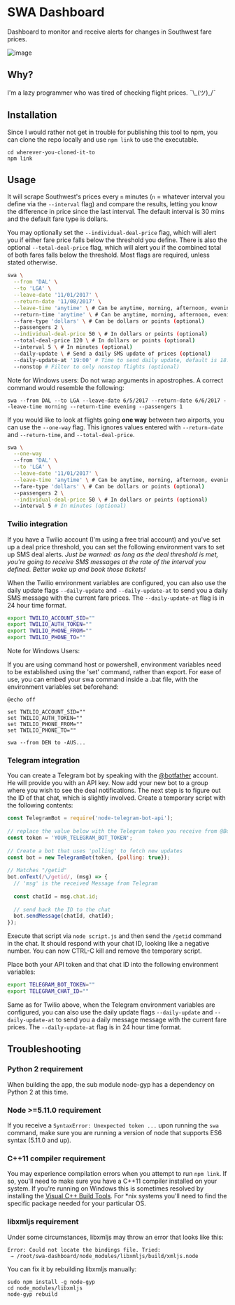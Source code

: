 # SWA Dashboard
Dashboard to monitor and receive alerts for changes in Southwest fare prices.

![image](https://cloud.githubusercontent.com/assets/6979737/17744714/99f15da2-646e-11e6-8f13-60c716f1e865.png)

## Why?
I'm a lazy programmer who was tired of checking flight prices. ¯\\\_(ツ)\_/¯

## Installation
Since I would rather not get in trouble for publishing this tool to npm, you can
clone the repo locally and use `npm link` to use the executable.
```
cd wherever-you-cloned-it-to
npm link
```

## Usage
It will scrape Southwest's prices every `n` minutes (`n` = whatever interval you
define via the `--interval` flag) and compare the results, letting you know the
difference in price since the last interval. The default interval is 30 mins and
the default fare type is dollars.

You may optionally set the `--individual-deal-price` flag, which will alert you
if either fare price falls below the threshold you define. There is also the
optional `--total-deal-price` flag, which will alert you if the combined total
of both fares falls below the threshold. Most flags are required, unless stated
otherwise.

```bash
swa \
  --from 'DAL' \
  --to 'LGA' \
  --leave-date '11/01/2017' \
  --return-date '11/08/2017' \
  --leave-time 'anytime' \ # Can be anytime, morning, afternoon, evening (optional)
  --return-time 'anytime' \ # Can be anytime, morning, afternoon, evening (optional)
  --fare-type 'dollars' \ # Can be dollars or points (optional)
  --passengers 2 \
  --individual-deal-price 50 \ # In dollars or points (optional)
  --total-deal-price 120 \ # In dollars or points (optional)
  --interval 5 \ # In minutes (optional)
  --daily-update \ # Send a daily SMS update of prices (optional)
  --daily-update-at '19:00' # Time to send daily update, default is 18:00/6pm (optional)
  --nonstop # Filter to only nonstop flights (optional)
```
Note for Windows users: Do not wrap arguments in apostrophes. A correct command would resemble the following:

```
swa --from DAL --to LGA --leave-date 6/5/2017 --return-date 6/6/2017 --leave-time morning --return-time evening --passengers 1
```

If you would like to look at flights going **one way** between two airports, you can use the `--one-way` flag. This ignores values entered with `--return-date` and `--return-time`, and `--total-deal-price`.

```bash
swa \
  --one-way
  --from 'DAL' \
  --to 'LGA' \
  --leave-date '11/01/2017' \
  --leave-time 'anytime' \ # Can be anytime, morning, afternoon, evening (optional)
  --fare-type 'dollars' \ # Can be dollars or points (optional)
  --passengers 2 \
  --individual-deal-price 50 \ # In dollars or points (optional)
  --interval 5 # In minutes (optional)
```

### Twilio integration
If you have a Twilio account (I'm using a free trial account) and you've set up
a deal price threshold, you can set the following environment vars to set up SMS
deal alerts. _Just be warned: as long as the deal threshold is met, you're going
to receive SMS messages at the rate of the interval you defined. Better wake up
and book those tickets!_

When the Twilio environment variables are configured, you can also use the daily
update flags `--daily-update` and `--daily-update-at` to send you a daily SMS
message with the current fare prices. The `--daily-update-at` flag is in 24
hour time format.

```bash
export TWILIO_ACCOUNT_SID=""
export TWILIO_AUTH_TOKEN=""
export TWILIO_PHONE_FROM=""
export TWILIO_PHONE_TO=""
```
Note for Windows Users:

If you are using command host or powershell, environment variables need to be established using the 'set' command, rather than export. For ease of use, you can embed your swa command inside a .bat file, with the environment variables set beforehand:

```
@echo off

set TWILIO_ACCOUNT_SID=""
set TWILIO_AUTH_TOKEN=""
set TWILIO_PHONE_FROM=""
set TWILIO_PHONE_TO=""

swa --from DEN to -AUS...
```

### Telegram integration
You can create a Telegram bot by speaking with the [@botfather](https://telegram.me/BotFather)
account.  He will provide you with an API key.  Now add your new bot to a group where you
wish to see the deal notifications.  The next step is to figure out the ID of that chat, which
is slightly involved.  Create a temporary script with the following contents:

```js
const TelegramBot = require('node-telegram-bot-api');
 
// replace the value below with the Telegram token you receive from @BotFather 
const token = 'YOUR_TELEGRAM_BOT_TOKEN';
 
// Create a bot that uses 'polling' to fetch new updates 
const bot = new TelegramBot(token, {polling: true});
 
// Matches "/getid"
bot.onText(/\/getid/, (msg) => {
  // 'msg' is the received Message from Telegram 
 
  const chatId = msg.chat.id;
 
  // send back the ID to the chat
  bot.sendMessage(chatId, chatId);
});
```

Execute that script via `node script.js` and then send the `/getid` command in the chat.
It should respond with your chat ID, looking like a negative number.  You can now
CTRL-C kill and remove the temporary script.

Place both your API token and that chat ID into the following environment variables:
```bash
export TELEGRAM_BOT_TOKEN=""
export TELEGRAM_CHAT_ID=""
```

Same as for Twilio above, when the Telegram environment variables are configured, you
can also use the daily update flags `--daily-update` and `--daily-update-at` to send
you a daily message message with the current fare prices. The `--daily-update-at` flag
is in 24 hour time format.

## Troubleshooting

### Python 2 requirement
When building the app, the sub module node-gyp has a dependency on Python 2 at this time.

### Node >=5.11.0 requirement
If you receive a ``SyntaxError: Unexpected token ...`` upon running the `swa`
command, make sure you are running a version of node that supports ES6
syntax (5.11.0 and up).

### C++11 compiler requirement
You may experience compilation errors when you attempt to run `npm link`.  If so,
you'll need to make sure you have a C++11 compiler installed on your system.
If you're running on Windows this is sometimes resolved by installing the [Visual C++
Build Tools](http://landinghub.visualstudio.com/visual-cpp-build-tools).  For \*nix
systems you'll need to find the specific package needed for your particular OS.

### libxmljs requirement
Under some circumstances, libxmljs may throw an error that looks like this:

```
Error: Could not locate the bindings file. Tried:
 → /root/swa-dashboard/node_modules/libxmljs/build/xmljs.node
```

You can fix it by rebuilding libxmljs manually:

```
sudo npm install -g node-gyp
cd node_modules/libxmljs
node-gyp rebuild
```
